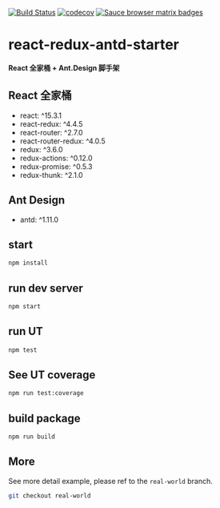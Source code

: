 [![Build Status](https://img.shields.io/travis/DiscipleD/react-redux-antd-starter/real-world.svg)](https://travis-ci.org/DiscipleD/react-redux-antd-starter)
[![codecov](https://codecov.io/gh/DiscipleD/react-redux-antd-starter/branch/real-world/graph/badge.svg)](https://codecov.io/gh/DiscipleD/react-redux-antd-starter)
[![Sauce browser matrix badges](https://saucelabs.com/browser-matrix/Disciple_D.svg)](https://saucelabs.com/u/Disciple_D)

# react-redux-antd-starter
**React 全家桶 + Ant.Design 脚手架**

## React 全家桶

* react: ^15.3.1
* react-redux: ^4.4.5
* react-router: ^2.7.0
* react-router-redux: ^4.0.5
* redux: ^3.6.0
* redux-actions: ^0.12.0
* redux-promise: ^0.5.3
* redux-thunk: ^2.1.0

## Ant Design

* antd: ^1.11.0

## start

```bash
npm install
```

## run dev server

```bash
npm start
```

## run UT

```bash
npm test
```

## See UT coverage

```bash
npm run test:coverage
```

## build package

```bash
npm run build
```

## More
See more detail example, please ref to the `real-world` branch.

```bash
git checkout real-world
```